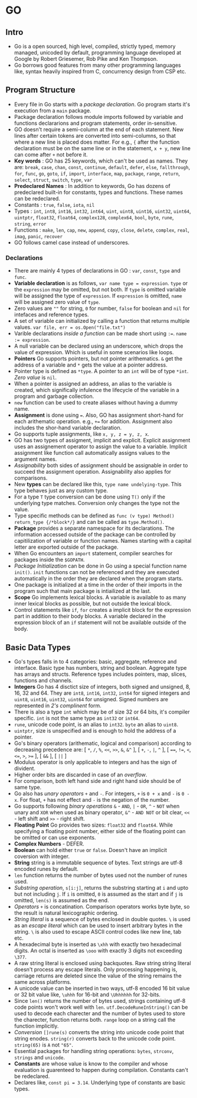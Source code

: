 # GO

## Intro
*   Go is a open sourced, high level, compiled, strictly typed, memory managed, unicoded by default, programming language developed at Google by Robert Griesemer, Rob Pike and Ken Thompson.
*   Go borrows good features from many other programming languages like, syntax heavily inspired from C, concurrency design from CSP etc.

## Program Structure
*   Every file in Go starts with a *package declaration*. Go program starts it's execution from a `main` package.
*   Package declaration follows module imports followed by variable and functions declararions and program statements, order in-sensitive.
*   GO doesn't require a semi-column at the end of each statement. New lines after certain tokens are converted into semi-columns, so that where a new line is placed does matter. For e.g., `{` after the function declaration must be on the same line or in the statement, `x + y`, new line can come after `+` not before it.
*   **Key words** : GO has 25 keywords, which can't be used as names. They are: `break`, `case`, `chan`, `const`, `continue`, `default`, `defer`, `else`, `fallthrough`, `for`, `func`, `go`, `goto`, `if`, `import`, `interface`, `map`, `package`, `range`, `return`, `select`, `struct`, `switch`, `type`, `var`
*   **Predeclared Names** : In addition to keywords, Go has dozens of predeclared built-in for constants, types and functions. These names can be redeclared.
*   Constants : `true`, `false`, `iota`, `nil`
*   Types : `int`, `int8`, `int16`, `int32`, `int64`, `uint`, `uint8`, `uint16`, `uint32`, `uint64`, `uintptr`, `float32`, `float64`, `complex128`, `complex64`, `bool`, `byte`, `rune`, `string`, `error`
*   Functions : `make`, `len`, `cap`, `new`, `append`, `copy`, `close`, `delete`, `complex`, `real`, `imag`, `panic`, `recover`
*   GO follows camel case instead of underscores.

### Declarations
*   There are mainly 4 types of declarations in GO : `var`, `const`, `type` and `func`.
*   **Variable declaration** is as follows, `var name type = expression`. `type` or the `expression` may be omitted, but not both. If `type` is omitted  variable will be assigned the type of `expression`. If `expression` is omitted, `name` will be assigned zero value of `type`.
*   Zero values are `""` for string, `0` for number, `false` for boolean and `nil` for intefaces and reference types.
*   A set of variable can initialized by calling a function that returns multiple values. `var file, err = os.Open("file.txt")`
*   Varible declarations *inside a function* can be made short using `:=`. `name := expression`.
*   A null variable can be declared using an underscore, which drops the value of expression. Which is useful in some scenarios like loops.
*   **Pointers** Go supports pointers, but not pointer arithematics. `&` get the address of a variable and `*` gets the value at a pointer address.
*   Pointer type is defined as `*type`. A pointer to an `int` will be of type `*int`. *Zero value* is `nil`.
*   When a pointer is assigned an address, an alias to the variable is created, which significally infulence the lifecycle of the variable in a program and garbage collection.
*   `new` function can be used to create aliases without having a dummy name.
*   **Assignment** is done using `=`. Also, GO has assignment short-hand for each arithematic operation. e.g., `+=` for addition. Assignment also includes the shor-hand variable declaration.
*   Go supports tuple assignments, like `x, y, z = y, z, x`.
*   GO has two types of assigment, implicit and explicit. Explicit assignment uses an assignement operator to assign the value to a variable. Implicit assignment like function call automatically assigns values to the argument names.
*   *Assignability* both sides of assignment should be assignable in order to succeed the assignment operation. Assignability also applies for comparisons.
*   New **types** can be declared like this, `type name undelying-type`. This type behaves just as any custom type.
*   For a type `T` type conversion can be done using `T()` only if the underlying type matches. Conversion only changes the type not the value.
*   Type specific methods can be defined as `func (v type) Method() return_type {/*block*/}` and can be called as `type.Method()`.
*   **Package** provides a separate namespace for its declarations. The information accessed outside of the package can be controlled by capitilization of variable or function names. Names starting with a capital letter are exported outside of the package.
*   When Go encounters an `import` statement, compiler searches for packages inside the `$GOPATH`.
*   *Package Initialization* can be done in Go using a special function name `init()`. `init` functions can not be referenced and they are executed automatically in the order they are declared when the program starts.
*   One package is initialized at a time in the order of their imports in the program such that main package is intiailized at the last.
*   **Scope** Go implements lexical blocks. A variable is available to as many inner lexical blocks as possible, but not outside the lexical block.
*   Control statements like `if`, `for` creates a implicit block for the expression part in addition to their body blocks. A variable declared in the expression block of an `if` statement will not be available outside of the body.

## Basic Data Types

*   Go's types falls in to 4 categories: basic, aggregate, reference and interface. Basic type has numbers, string and boolean. Aggregate type has arrays and structs. Reference types includes pointers, map, slices, functions and channels.
*   **Integers** Go has 4 disctict size of integers, both signed and unsigned, 8, 16, 32 and 64. They are `int8`, `int16`, `int32`, `int64` for signed integers and `uint8`, `uint16`, `uint32`, `uint64` for unsigned. Signed numbers are represented in *2's complinent* form.
*   There is also a type `int` which may be of size 32 or 64 bits, it's compiler specific. `int` is not the same type as `int32` or `int64`.
*   `rune`, unicode code point, is an alias to `int32`. `byte` an alias to `uint8`.
*   `uintptr`, size is unspecified and is enough to hold the address of a pointer.
*   Go's binary operators (arithematic, logical and comparison) according to decreasing precedence are: [ `*`, `/`, `%`, `<<`, `>>`, `&`, `&^` ], [ `+`, `-`, `|`, `^` ], [ `==`, `!=`, `<`, `<=`, `>`, `>=` ], [ `&&` ], [ `||` ]
*   Modulus operator is only applicable to integers and has the sign of divident.
*   Higher order bits are discarded in case of an *overflow*.
*   For comparison, both left hand side and right hand side should be of same type. 
*   Go also has *unary operators* `+` and `-`. For integers, `+` is `0 + x` and `-` is `0 - x`. For float, `+` has not effect and `-` is the negation of the number.
*   Go supports following *binary operations* `&` - `AND`, `|` - `OR`, `^` - `NOT` when unary and `XOR` when used as binary operator, `&^` - `AND NOT` or bit clear, `<<` - left shift and `>>` - right shift.
*   **Floating Point** Go provides two sizes: `float32` and `float64`. While specifying a floating point number, either side of the floating point can be omitted or can use exponents.
*   **Complex Numbers** - DEFER.
*   **Boolean** can hold either `true` or `false`. Doesn't have an implicit coversion with integer.
*   **String** string is a immutable sequence of bytes. Text strings are utf-8 encoded runes by default.
*   `len` function returns the number of bytes used not the number of runes used.
*   *Substring operation*, `s[i:j]`, returns the substring starting at `i` and upto but not including `j`. If `i` is omitted, `0` is assumed as the start and if `j` is omitted, `len(s)` is assumed as the end.
*   *Operators* `+` is concatination. Comparison operators works byte byte, so the result is natural lexicographic ordering.
*   *String literal* is a sequence of bytes enclosed in double quotes. `\` is used as an *escape literal* which can be used to insert arbitrary bytes in the string. `\` is also used to escape ASCII control codes like new line, tab etc.
*   A hexadecimal byte is inserted as `\xhh` with exactly two hexadecimal digits. An octal is inserted as `\ooo` with exactly 3 digits not exceeding `\377`.
*   A raw string literal is enclosed using backquotes. Raw string string literal doesn't process any escape literals. Only processing happening is, carriage returns are deleted since the value of the string remains the same across platforms.
*   A unicode value can be inserted in two ways, utf-8 encoded 16 bit value or 32 bit value like, `\uhhh` for 16-bit and `\Uhhhhhh` for 32-bits.
*   Since `len()` returns the number of bytes used, strings containing utf-8 code points won't work well with `len`. `utf.DecodeRuneInString()` can be used to decode each charecter and the number of bytes used to store the charecter, function returns both. `range` loop on a string call the function implicitly.
*   *Conversion* `[]rune(s)` converts the string into unicode code point that string enodes. `string(r)` converts back to the unicode code point. `string(65)` is `A` not `"65"`.
*   Essential packages for handling string operations: `bytes`, `strconv`, `strings` and `unicode`.
*   **Constants** are whose value is know to the compiler and whose evaluation is guarenteed to happen during compilation. Constants can't be redeclared.
*   Declares like, `const pi = 3.14`. Underlying type of constants are basic types.
